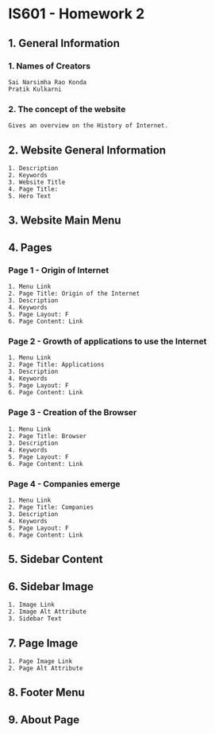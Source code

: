 # __IS601 - Homework 2__
## 1. __General Information__
### 1. __Names of Creators__

    Sai Narsimha Rao Konda
    Pratik Kulkarni

### 2. __The concept of the website__

    Gives an overview on the History of Internet.

## 2. __Website General Information__

    1. Description
    2. Keywords
    3. Website Title
    4. Page Title: 
    5. Hero Text

## 3. __Website Main Menu__

## 4. __Pages__

### Page 1 - Origin of Internet

    1. Menu Link
    2. Page Title: Origin of the Internet
    3. Description
    4. Keywords
    5. Page Layout: F
    6. Page Content: Link
    
### Page 2 - Growth of applications to use the Internet

    1. Menu Link
    2. Page Title: Applications
    3. Description
    4. Keywords
    5. Page Layout: F
    6. Page Content: Link
    
### Page 3 - Creation of the Browser 

    1. Menu Link
    2. Page Title: Browser
    3. Description
    4. Keywords
    5. Page Layout: F
    6. Page Content: Link
    
### Page 4 - Companies emerge

    1. Menu Link
    2. Page Title: Companies
    3. Description
    4. Keywords
    5. Page Layout: F
    6. Page Content: Link
    
## 5. __Sidebar Content__

## 6. __Sidebar Image__

    1. Image Link
    2. Image Alt Attribute
    3. Sidebar Text
    
## 7. __Page Image__

    1. Page Image Link
    2. Page Alt Attribute

## 8. __Footer Menu__

## 9. __About Page__
